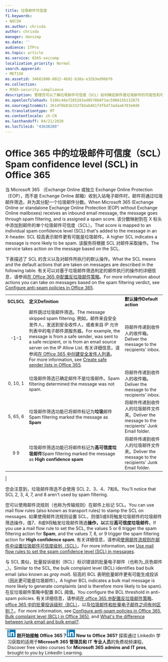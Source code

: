 ```yaml
---
title: 垃圾邮件可信度
f1.keywords:
- NOCSH
ms.author: chrisda
author: chrisda
manager: dansimp
ms.date: ''
audience: ITPro
ms.topic: article
ms.service: O365-seccomp
localization_priority: Normal
search.appverid:
- MET150
ms.assetid: 34681000-0022-4b92-b38a-e32b3ed96bf6
ms.collection:
- M365-security-compliance
description: 管理员可以了解垃圾邮件可信度（SCL）如何确定邮件是垃圾邮件的可能性和可能性，以及垃圾邮件筛选对基于 SCL 的邮件所采取的默认操作。
ms.openlocfilehash: 519bc48e7285283ad0570b8f3ac598615b132875
ms.sourcegitcommit: 2614f8b81b332f8dab461f4f64f3adaa6703e0d6
ms.translationtype: MT
ms.contentlocale: zh-CN
ms.lasthandoff: 04/21/2020
ms.locfileid: "43638280"
---
```

# <a name="spam-confidence-level-scl-in-office-365"></a><span data-ttu-id="f5a21-103">Office 365 中的垃圾邮件可信度（SCL）</span><span class="sxs-lookup"><span data-stu-id="f5a21-103">Spam confidence level (SCL) in Office 365</span></span>

<span data-ttu-id="f5a21-104">当 Microsoft 365 （Exchange Online 或独立 Exchange Online Protection （EOP），而不是 Exchange Online 邮箱）收到入站电子邮件时，邮件将通过垃圾邮件筛选，并为其分配一个垃圾邮件分数。</span><span class="sxs-lookup"><span data-stu-id="f5a21-104">When Microsoft 365 (Exchange Online or standalone Exchange Online Protection (EOP) without Exchange Online mailboxes) receives an inbound email message, the message goes through spam filtering, and is assigned a spam score.</span></span> <span data-ttu-id="f5a21-105">该分数映射到在 X 标头中添加到邮件的单个垃圾邮件可信度（SCL）。</span><span class="sxs-lookup"><span data-stu-id="f5a21-105">That score is mapped to an individual spam confidence level (SCL) that's added to the message in an X-header.</span></span> <span data-ttu-id="f5a21-106">SCL 较高表示邮件更有可能是垃圾邮件。</span><span class="sxs-lookup"><span data-stu-id="f5a21-106">A higher SCL indicates a message is more likely to be spam.</span></span> <span data-ttu-id="f5a21-107">该服务将根据 SCL 对邮件采取操作。</span><span class="sxs-lookup"><span data-stu-id="f5a21-107">The service takes action on the message based on the SCL.</span></span>

<span data-ttu-id="f5a21-108">下表描述了 SCL 的含义以及对邮件所执行的默认操作。</span><span class="sxs-lookup"><span data-stu-id="f5a21-108">What the SCL means and the default actions that are taken on messages are described in the following table.</span></span> <span data-ttu-id="f5a21-109">有关可以对基于垃圾邮件筛选判定的邮件执行的操作的详细信息，请参阅[在 Office 365 中配置反垃圾邮件策略](configure-your-spam-filter-policies.md)。</span><span class="sxs-lookup"><span data-stu-id="f5a21-109">For more information about actions you can take on messages based on the spam filtering verdict, see [Configure anti-spam policies in Office 365](configure-your-spam-filter-policies.md).</span></span>

||||
|:---:|---|---|
|<span data-ttu-id="f5a21-110">**SCL**</span><span class="sxs-lookup"><span data-stu-id="f5a21-110">**SCL**</span></span>|<span data-ttu-id="f5a21-111">**定义**</span><span class="sxs-lookup"><span data-stu-id="f5a21-111">**Definition**</span></span>|<span data-ttu-id="f5a21-112">**默认操作**</span><span class="sxs-lookup"><span data-stu-id="f5a21-112">**Default action**</span></span>|
|<span data-ttu-id="f5a21-113">-1</span><span class="sxs-lookup"><span data-stu-id="f5a21-113">-1</span></span>|<span data-ttu-id="f5a21-114">邮件跳过垃圾邮件筛选。</span><span class="sxs-lookup"><span data-stu-id="f5a21-114">The message skipped spam filtering.</span></span> <span data-ttu-id="f5a21-115">例如，邮件来自安全发件人，发送到安全收件人，或者来自 IP 允许列表中的电子邮件源服务器。</span><span class="sxs-lookup"><span data-stu-id="f5a21-115">For example, the message is from a safe sender, was sent to a safe recipient, or is from an email source server on the IP Allow List.</span></span> <span data-ttu-id="f5a21-116">有关详细信息，请参阅[在 Office 365 中创建安全发件人列表](create-safe-sender-lists-in-office-365.md)。</span><span class="sxs-lookup"><span data-stu-id="f5a21-116">For more information, see [Create safe sender lists in Office 365](create-safe-sender-lists-in-office-365.md).</span></span>|<span data-ttu-id="f5a21-117">将邮件传递到收件人的收件箱。</span><span class="sxs-lookup"><span data-stu-id="f5a21-117">Deliver the message to the recipients' inbox.</span></span>|
|<span data-ttu-id="f5a21-118">0, 1</span><span class="sxs-lookup"><span data-stu-id="f5a21-118">0, 1</span></span>|<span data-ttu-id="f5a21-119">垃圾邮件筛选已确定邮件不是垃圾邮件。</span><span class="sxs-lookup"><span data-stu-id="f5a21-119">Spam filtering determined the message was not spam.</span></span>|<span data-ttu-id="f5a21-120">将邮件传递到收件人的收件箱。</span><span class="sxs-lookup"><span data-stu-id="f5a21-120">Deliver the message to the recipients' inbox.</span></span>|
|<span data-ttu-id="f5a21-121">5, 6</span><span class="sxs-lookup"><span data-stu-id="f5a21-121">5, 6</span></span>|<span data-ttu-id="f5a21-122">垃圾邮件筛选功能已将邮件标记为**垃圾**邮件</span><span class="sxs-lookup"><span data-stu-id="f5a21-122">Spam filtering marked the message as **Spam**</span></span>|<span data-ttu-id="f5a21-123">将邮件传递到收件人的垃圾邮件文件夹。</span><span class="sxs-lookup"><span data-stu-id="f5a21-123">Deliver the message to the recipients' Junk Email folder.</span></span>|
|<span data-ttu-id="f5a21-124">9 </span><span class="sxs-lookup"><span data-stu-id="f5a21-124">9</span></span>|<span data-ttu-id="f5a21-125">垃圾邮件筛选功能已将邮件标记为**高可信度垃圾邮件**</span><span class="sxs-lookup"><span data-stu-id="f5a21-125">Spam filtering marked the message as **High confidence spam**</span></span>|<span data-ttu-id="f5a21-126">将邮件传递到收件人的垃圾邮件文件夹。</span><span class="sxs-lookup"><span data-stu-id="f5a21-126">Deliver the message to the recipients' Junk Email folder.</span></span>|
|

<span data-ttu-id="f5a21-127">您会注意到，垃圾邮件筛选不会使用 SCL 2、3、4、7和8。</span><span class="sxs-lookup"><span data-stu-id="f5a21-127">You'll notice that SCL 2, 3, 4, 7, and 8 aren't used by spam filtering.</span></span>

<span data-ttu-id="f5a21-128">您可以使用邮件流规则（也称为传输规则）在邮件上标记 SCL。</span><span class="sxs-lookup"><span data-stu-id="f5a21-128">You can use mail flow rules (also known as transport rules) to stamp the SCL on messages.</span></span> <span data-ttu-id="f5a21-129">如果使用邮件流规则设置 SCL，则值5或6将触发垃圾邮件的垃圾邮件筛选操作，值7、8或9将触发垃圾邮件筛选**操作，以**实现**高可信度垃圾邮件**。</span><span class="sxs-lookup"><span data-stu-id="f5a21-129">If you use a mail flow rule to set the SCL, the values 5 or 6 trigger the spam filtering action for **Spam**, and the values 7, 8, or 9 trigger the spam filtering action for **High confidence spam**.</span></span> <span data-ttu-id="f5a21-130">有关详细信息，请参阅[使用邮件流规则在邮件中设置垃圾邮件可信度级别（SCL）](use-mail-flow-rules-to-set-the-spam-confidence-level-scl-in-messages.md)。</span><span class="sxs-lookup"><span data-stu-id="f5a21-130">For more information, see [Use mail flow rules to set the spam confidence level (SCL) in messages](use-mail-flow-rules-to-set-the-spam-confidence-level-scl-in-messages.md).</span></span>

<span data-ttu-id="f5a21-131">与 SCL 类似，批量投诉级别（BCL）标识错误的批量电子邮件（也称为_灰色邮件_）。</span><span class="sxs-lookup"><span data-stu-id="f5a21-131">Similar to the SCL, the bulk complaint level (BCL) identifies bad bulk email (also known as _gray mail_).</span></span> <span data-ttu-id="f5a21-132">较高的 BCL 表明批量邮件更有可能生成投诉（因此更可能是垃圾邮件）。</span><span class="sxs-lookup"><span data-stu-id="f5a21-132">A higher BCL indicates a bulk mail message is more likely to generate complaints (and is therefore more likely to be spam).</span></span> <span data-ttu-id="f5a21-133">在反垃圾邮件策略中配置 BCL 阈值。</span><span class="sxs-lookup"><span data-stu-id="f5a21-133">You configure the BCL threshold in anti-spam policies.</span></span> <span data-ttu-id="f5a21-134">有关详细信息，请参阅[在 office 365 中配置反垃圾邮件策略](configure-your-spam-filter-policies.md)、 [office 365 中的批量投诉级别（BCL）](bulk-complaint-level-values.md)，以及[垃圾邮件和批量电子邮件之间有何区别？](what-s-the-difference-between-junk-email-and-bulk-email.md)。</span><span class="sxs-lookup"><span data-stu-id="f5a21-134">For more information, see [Configure anti-spam policies in Office 365](configure-your-spam-filter-policies.md), [Bulk complaint level (BCL) in Office 365)](bulk-complaint-level-values.md), and [What's the difference between junk email and bulk email?](what-s-the-difference-between-junk-email-and-bulk-email.md).</span></span>

||
|:-----|
|<span data-ttu-id="f5a21-135">![LinkedIn Learning 短图标](../../media/eac8a413-9498-4220-8544-1e37d1aaea13.png) **刚开始接触 Office 365？**</span><span class="sxs-lookup"><span data-stu-id="f5a21-135">![The short icon for LinkedIn Learning](../../media/eac8a413-9498-4220-8544-1e37d1aaea13.png) **New to Office 365?**</span></span>         <span data-ttu-id="f5a21-136">探索通过 LinkedIn 学习获取的适用于**Microsoft 365 管理员和 IT 专业人员**的免费视频课程。</span><span class="sxs-lookup"><span data-stu-id="f5a21-136">Discover free video courses for **Microsoft 365 admins and IT pros**, brought to you by LinkedIn Learning.</span></span>|
